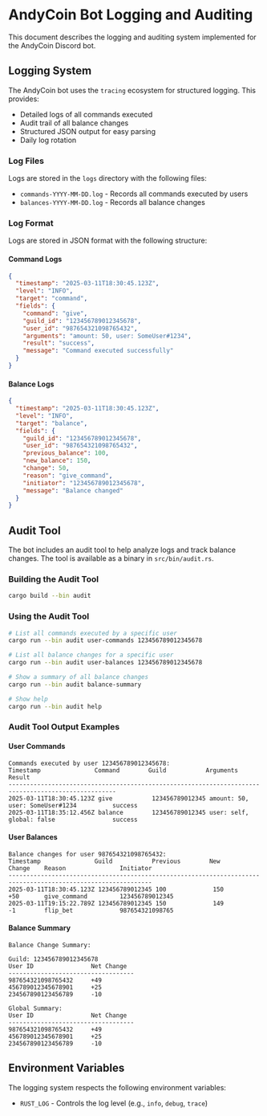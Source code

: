# AndyCoin Bot Logging and Auditing

This document describes the logging and auditing system implemented for the AndyCoin Discord bot.

## Logging System

The AndyCoin bot uses the `tracing` ecosystem for structured logging. This provides:

- Detailed logs of all commands executed
- Audit trail of all balance changes
- Structured JSON output for easy parsing
- Daily log rotation

### Log Files

Logs are stored in the `logs` directory with the following files:

- `commands-YYYY-MM-DD.log` - Records all commands executed by users
- `balances-YYYY-MM-DD.log` - Records all balance changes

### Log Format

Logs are stored in JSON format with the following structure:

#### Command Logs

```json
{
  "timestamp": "2025-03-11T18:30:45.123Z",
  "level": "INFO",
  "target": "command",
  "fields": {
    "command": "give",
    "guild_id": "123456789012345678",
    "user_id": "987654321098765432",
    "arguments": "amount: 50, user: SomeUser#1234",
    "result": "success",
    "message": "Command executed successfully"
  }
}
```

#### Balance Logs

```json
{
  "timestamp": "2025-03-11T18:30:45.123Z",
  "level": "INFO",
  "target": "balance",
  "fields": {
    "guild_id": "123456789012345678",
    "user_id": "987654321098765432",
    "previous_balance": 100,
    "new_balance": 150,
    "change": 50,
    "reason": "give_command",
    "initiator": "123456789012345678",
    "message": "Balance changed"
  }
}
```

## Audit Tool

The bot includes an audit tool to help analyze logs and track balance changes. The tool is available as a binary in `src/bin/audit.rs`.

### Building the Audit Tool

```bash
cargo build --bin audit
```

### Using the Audit Tool

```bash
# List all commands executed by a specific user
cargo run --bin audit user-commands 123456789012345678

# List all balance changes for a specific user
cargo run --bin audit user-balances 123456789012345678

# Show a summary of all balance changes
cargo run --bin audit balance-summary

# Show help
cargo run --bin audit help
```

### Audit Tool Output Examples

#### User Commands

```
Commands executed by user 123456789012345678:
Timestamp               Command        Guild           Arguments                                 Result    
----------------------------------------------------------------------------------------------------
2025-03-11T18:30:45.123Z give           123456789012345 amount: 50, user: SomeUser#1234          success   
2025-03-11T18:35:12.456Z balance        123456789012345 user: self, global: false                success   
```

#### User Balances

```
Balance changes for user 987654321098765432:
Timestamp               Guild           Previous        New             Change    Reason               Initiator      
--------------------------------------------------------------------------------------------------------------
2025-03-11T18:30:45.123Z 123456789012345 100             150             +50       give_command         123456789012345
2025-03-11T19:15:22.789Z 123456789012345 150             149             -1        flip_bet             987654321098765
```

#### Balance Summary

```
Balance Change Summary:

Guild: 123456789012345678
User ID                Net Change     
-----------------------------------
987654321098765432     +49            
456789012345678901     +25            
234567890123456789     -10            

Global Summary:
User ID                Net Change     
-----------------------------------
987654321098765432     +49            
456789012345678901     +25            
234567890123456789     -10            
```

## Environment Variables

The logging system respects the following environment variables:

- `RUST_LOG` - Controls the log level (e.g., `info`, `debug`, `trace`)
